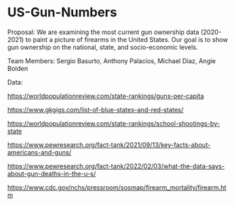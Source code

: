 # US-Gun-Numbers

Proposal: We are examining the most current gun ownership data (2020-2021) to paint a picture of firearms in the United States. Our goal is to show gun ownership on the national, state, and socio-economic levels. 

Team Members: Sergio Basurto, Anthony Palacios, Michael Diaz, Angie Bolden

Data:

https://worldpopulationreview.com/state-rankings/guns-per-capita

https://www.gkgigs.com/list-of-blue-states-and-red-states/

https://worldpopulationreview.com/state-rankings/school-shootings-by-state

https://www.pewresearch.org/fact-tank/2021/09/13/key-facts-about-americans-and-guns/

https://www.pewresearch.org/fact-tank/2022/02/03/what-the-data-says-about-gun-deaths-in-the-u-s/

https://www.cdc.gov/nchs/pressroom/sosmap/firearm_mortality/firearm.htm

